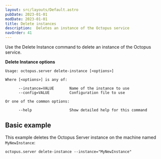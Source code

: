 ```yaml
---
layout: src/layouts/Default.astro
pubDate: 2023-01-01
modDate: 2023-01-01
title: Delete instances
description:  Deletes an instance of the Octopus service
navOrder: 41
---
```


Use the Delete Instance command to delete an instance of the Octopus service.

**Delete Instance options**

```
Usage: octopus.server delete-instance [<options>]

Where [<options>] is any of:

      --instance=VALUE       Name of the instance to use
      --config=VALUE         Configuration file to use

Or one of the common options:

      --help                 Show detailed help for this command
```

## Basic example

This example deletes the Octopus Server instance on the machine named `MyNewInstance`:

```
octopus.server delete-instance --instance="MyNewInstance"
```
